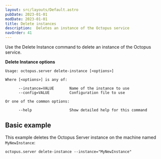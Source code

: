 ```yaml
---
layout: src/layouts/Default.astro
pubDate: 2023-01-01
modDate: 2023-01-01
title: Delete instances
description:  Deletes an instance of the Octopus service
navOrder: 41
---
```


Use the Delete Instance command to delete an instance of the Octopus service.

**Delete Instance options**

```
Usage: octopus.server delete-instance [<options>]

Where [<options>] is any of:

      --instance=VALUE       Name of the instance to use
      --config=VALUE         Configuration file to use

Or one of the common options:

      --help                 Show detailed help for this command
```

## Basic example

This example deletes the Octopus Server instance on the machine named `MyNewInstance`:

```
octopus.server delete-instance --instance="MyNewInstance"
```
